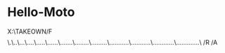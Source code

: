 # Hello-Moto
X:\\TAKEOWN/F $$$$$$$$$$$$$$$$$$$$\\.\\..\\...\\....\\.....\\......\\.......\\........\\.........\\...........\\...........\\............\\.............\\ /R /A
